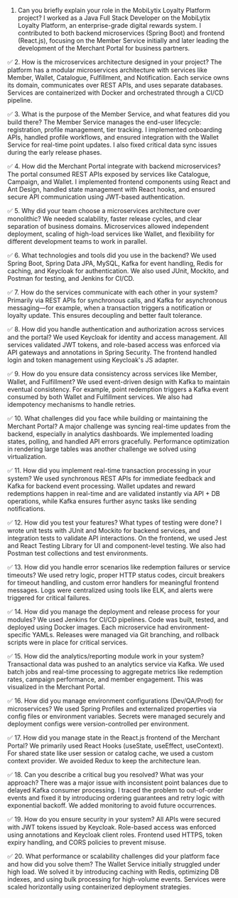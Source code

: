1. Can you briefly explain your role in the MobiLytix Loyalty Platform project?
I worked as a Java Full Stack Developer on the MobiLytix Loyalty Platform, an enterprise-grade digital rewards system. I contributed to both backend microservices (Spring Boot) and frontend (React.js), focusing on the Member Service initially and later leading the development of the Merchant Portal for business partners.

✅ 2. How is the microservices architecture designed in your project?
The platform has a modular microservices architecture with services like Member, Wallet, Catalogue, Fulfillment, and Notification. Each service owns its domain, communicates over REST APIs, and uses separate databases. Services are containerized with Docker and orchestrated through a CI/CD pipeline.

✅ 3. What is the purpose of the Member Service, and what features did you build there?
The Member Service manages the end-user lifecycle: registration, profile management, tier tracking. I implemented onboarding APIs, handled profile workflows, and ensured integration with the Wallet Service for real-time point updates. I also fixed critical data sync issues during the early release phases.

✅ 4. How did the Merchant Portal integrate with backend microservices?
The portal consumed REST APIs exposed by services like Catalogue, Campaign, and Wallet. I implemented frontend components using React and Ant Design, handled state management with React hooks, and ensured secure API communication using JWT-based authentication.

✅ 5. Why did your team choose a microservices architecture over monolithic?
We needed scalability, faster release cycles, and clear separation of business domains. Microservices allowed independent deployment, scaling of high-load services like Wallet, and flexibility for different development teams to work in parallel.

✅ 6. What technologies and tools did you use in the backend?
We used Spring Boot, Spring Data JPA, MySQL, Kafka for event handling, Redis for caching, and Keycloak for authentication. We also used JUnit, Mockito, and Postman for testing, and Jenkins for CI/CD.

✅ 7. How do the services communicate with each other in your system?
Primarily via REST APIs for synchronous calls, and Kafka for asynchronous messaging—for example, when a transaction triggers a notification or loyalty update. This ensures decoupling and better fault tolerance.

✅ 8. How did you handle authentication and authorization across services and the portal?
We used Keycloak for identity and access management. All services validated JWT tokens, and role-based access was enforced via API gateways and annotations in Spring Security. The frontend handled login and token management using Keycloak's JS adapter.

✅ 9. How do you ensure data consistency across services like Member, Wallet, and Fulfillment?
We used event-driven design with Kafka to maintain eventual consistency. For example, point redemption triggers a Kafka event consumed by both Wallet and Fulfillment services. We also had idempotency mechanisms to handle retries.

✅ 10. What challenges did you face while building or maintaining the Merchant Portal?
A major challenge was syncing real-time updates from the backend, especially in analytics dashboards. We implemented loading states, polling, and handled API errors gracefully. Performance optimization in rendering large tables was another challenge we solved using virtualization.

✅ 11. How did you implement real-time transaction processing in your system?
We used synchronous REST APIs for immediate feedback and Kafka for backend event processing. Wallet updates and reward redemptions happen in real-time and are validated instantly via API + DB operations, while Kafka ensures further async tasks like sending notifications.

✅ 12. How did you test your features? What types of testing were done?
I wrote unit tests with JUnit and Mockito for backend services, and integration tests to validate API interactions. On the frontend, we used Jest and React Testing Library for UI and component-level testing. We also had Postman test collections and test environments.

✅ 13. How did you handle error scenarios like redemption failures or service timeouts?
We used retry logic, proper HTTP status codes, circuit breakers for timeout handling, and custom error handlers for meaningful frontend messages. Logs were centralized using tools like ELK, and alerts were triggered for critical failures.

✅ 14. How did you manage the deployment and release process for your modules?
We used Jenkins for CI/CD pipelines. Code was built, tested, and deployed using Docker images. Each microservice had environment-specific YAMLs. Releases were managed via Git branching, and rollback scripts were in place for critical services.

✅ 15. How did the analytics/reporting module work in your system?
Transactional data was pushed to an analytics service via Kafka. We used batch jobs and real-time processing to aggregate metrics like redemption rates, campaign performance, and member engagement. This was visualized in the Merchant Portal.

✅ 16. How did you manage environment configurations (Dev/QA/Prod) for microservices?
We used Spring Profiles and externalized properties via config files or environment variables. Secrets were managed securely and deployment configs were version-controlled per environment.

✅ 17. How did you manage state in the React.js frontend of the Merchant Portal?
We primarily used React Hooks (useState, useEffect, useContext). For shared state like user session or catalog cache, we used a custom context provider. We avoided Redux to keep the architecture lean.

✅ 18. Can you describe a critical bug you resolved? What was your approach?
There was a major issue with inconsistent point balances due to delayed Kafka consumer processing. I traced the problem to out-of-order events and fixed it by introducing ordering guarantees and retry logic with exponential backoff. We added monitoring to avoid future occurrences.

✅ 19. How do you ensure security in your system?
All APIs were secured with JWT tokens issued by Keycloak. Role-based access was enforced using annotations and Keycloak client roles. Frontend used HTTPS, token expiry handling, and CORS policies to prevent misuse.

✅ 20. What performance or scalability challenges did your platform face and how did you solve them?
The Wallet Service initially struggled under high load. We solved it by introducing caching with Redis, optimizing DB indexes, and using bulk processing for high-volume events. Services were scaled horizontally using containerized deployment strategies.
